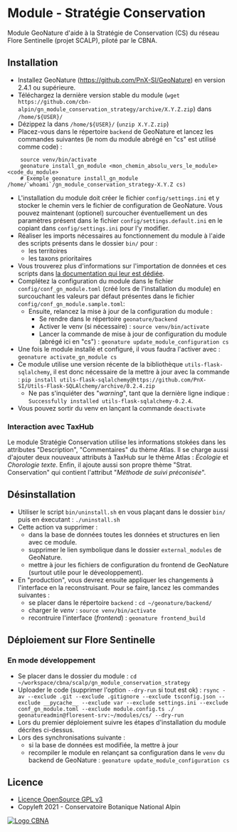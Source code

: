 # Module - Stratégie Conservation

Module GeoNature d'aide à la Stratégie de Conservation (CS) du réseau
Flore Sentinelle (projet SCALP), piloté par le CBNA.


## Installation

* Installez GeoNature (https://github.com/PnX-SI/GeoNature) en
version 2.4.1 ou supérieure.
* Téléchargez la dernière version stable du module (``wget https://github.com/cbn-alpin/gn_module_conservation_strategy/archive/X.Y.Z.zip``) dans ``/home/${USER}/``
* Dézippez la dans ``/home/${USER}/`` (``unzip X.Y.Z.zip``)
* Placez-vous dans le répertoire ``backend`` de GeoNature et lancez
les commandes suivantes (le nom du module abrégé en "cs" est utilisé
comme code) :

```
    source venv/bin/activate
    geonature install_gn_module <mon_chemin_absolu_vers_le_module> <code_du_module>
    # Exemple geonature install_gn_module /home/`whoami`/gn_module_conservation_strategy-X.Y.Z cs)
```

* L'installation du module doit créer le fichier ``config/settings.ini``
et y stocker le chemin vers le fichier de configuration de GeoNature.
Vous pouvez maintenant (optionel) surcoucher éventuellement un des
paramètres présent dans le fichier ``config/settings.default.ini`` en
le copiant dans ``config/settings.ini`` pour l'y modifier.
* Réaliser les imports nécessaires au fonctionnement du module à l'aide
des scripts présents dans le dossier `bin/` pour :
  * les territoires
  * les taxons prioritaires
* Vous trouverez plus d'informations sur l'importation de données et ces scripts dans [la documentation qui leur est dédiée](docs/import-data.md).
* Complétez la configuration du module dans le fichier ``config/conf_gn_module.toml``
(créé lors de l'installation du module) en surcouchant les valeurs par
défaut présentes dans le fichier ``config/conf_gn_module.sample.toml``:
  * Ensuite, relancez la mise à jour de la configuration du module :
    * Se rendre dans le répertoire ``geonature/backend``
    * Activer le venv (si nécessaire) : ``source venv/bin/activate``
    * Lancer la commande de mise à jour de configuration du module
    (abrégé ici en "cs")  : ``geonature update_module_configuration cs``
* Une fois le module installé et configuré, il vous faudra l'activer
avec : `geonature activate_gn_module cs`
* Ce module utilise une version récente de la bibliothèque `utils-flask-sqlalchemy`,
il est donc nécessaire de la mettre à jour avec la commande :
`pip install utils-flask-sqlalchemy@https://github.com/PnX-SI/Utils-Flask-SQLAlchemy/archive/0.2.4.zip`
  * Ne pas s'inquiéter des "*warning*", tant que la dernière ligne indique :
  `Successfully installed utils-flask-sqlalchemy-0.2.4`.
* Vous pouvez sortir du venv en lançant la commande ``deactivate``

### Interaction avec TaxHub

Le module Stratégie Conservation utilise les informations stokées dans les
attributes "Description", "Commentaires" du thème Atlas. Il se charge aussi
d'ajouter deux nouveaux attributs à TaxHub sur le thème Atlas :
*Écologie* et *Chorologie texte*.
Enfin, il ajoute aussi son propre thème "Strat. Conservation" qui contient l'attribut
"*Méthode de suivi préconisée*".

## Désinstallation

* Utiliser le script `bin/uninstall.sh` en vous plaçant dans le dossier
`bin/` puis en éxecutant : `./uninstall.sh`
* Cette action va supprimer :
  * dans la base de données toutes les données et structures en lien avec ce module.
  * supprimer le lien symbolique dans le dossier `external_modules` de GeoNature.
  * mettre à jour les fichiers de configuration du frontend de GeoNature
(surtout utile pour le déveoloppement).
* En "production", vous devrez ensuite appliquer les changements à l'interface
en la reconstruisant. Pour se faire, lancez les commandes suivantes :
  * se placer dans le répertoire ``backend`` : `cd ~/geonature/backend/`
  * charger le *venv* : `source venv/bin/activate`
  * recontruire l'interface (*frontend*) : `geonature frontend_build`


## Déploiement sur Flore Sentinelle

### En mode développement
* Se placer dans le dossier du module : `cd ~/workspace/cbna/scalp/gn_module_conservation_strategy`
* Uploader le code (supprimer l'option `--dry-run` si tout est ok) : `rsync -av --exclude .git --exclude .gitignore --exclude tsconfig.json --exclude __pycache__ --exclude var --exclude settings.ini --exclude conf_gn_module.toml --exclude module.config.ts ./ geonatureadmin@floresent-srv:~/modules/cs/ --dry-run`
* Lors du premier déploiement suivre les étapes d'installation du module décrites ci-dessus.
* Lors des synchronisations suivante :
  * si la base de données est modifiée, la mettre à jour
  * recompiler le module en relançant sa configuration dans le `venv` du
    backend de GeoNature : `geonature update_module_configuration cs`

## Licence

* [Licence OpenSource GPL v3](./LICENSE.txt)
* Copyleft 2021 - Conservatoire Botanique National Alpin

[![Logo CBNA](http://www.cbn-alpin.fr/images/stories/habillage/logo-cbna.jpg)](http://www.cbn-alpin.fr)
